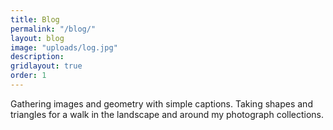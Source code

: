 ```yaml
---
title: Blog
permalink: "/blog/"
layout: blog
image: "uploads/log.jpg"
description:
gridlayout: true
order: 1
---
```


Gathering images and geometry with simple captions. Taking shapes and triangles for a walk in the landscape and around my photograph collections.